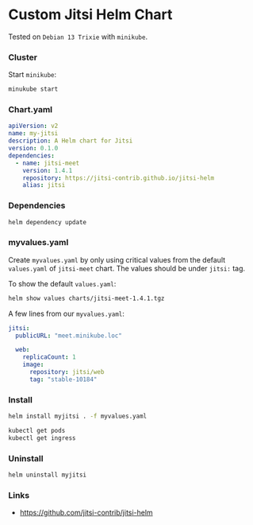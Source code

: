 # Custom Jitsi Helm Chart

Tested on `Debian 13 Trixie` with `minikube`.

### Cluster

Start `minikube`:

```bash
minukube start
```

### Chart.yaml

```yaml
apiVersion: v2
name: my-jitsi
description: A Helm chart for Jitsi
version: 0.1.0
dependencies:
  - name: jitsi-meet
    version: 1.4.1
    repository: https://jitsi-contrib.github.io/jitsi-helm
    alias: jitsi
```

### Dependencies

```bash
helm dependency update
```

### myvalues.yaml

Create `myvalues.yaml` by only using critical values from the default
`values.yaml` of `jitsi-meet` chart. The values should be under `jitsi:` tag.

To show the default `values.yaml`:

```bash
helm show values charts/jitsi-meet-1.4.1.tgz
```

A few lines from our `myvalues.yaml`:

```yaml
jitsi:
  publicURL: "meet.minikube.loc"

  web:
    replicaCount: 1
    image:
      repository: jitsi/web
      tag: "stable-10184"
```


### Install

```bash
helm install myjitsi . -f myvalues.yaml

kubectl get pods
kubectl get ingress
```

### Uninstall

```bash
helm uninstall myjitsi
```

### Links

- https://github.com/jitsi-contrib/jitsi-helm
